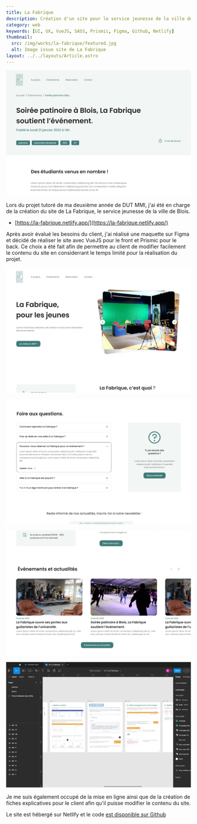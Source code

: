 ```yaml
---
title: La Fabrique
description: Création d'un site pour le service jeunesse de la ville de Blois
category: web
keywords: [UI, UX, VueJS, SASS, Prismic, Figma, Github, Netlify]
thumbnail:
  src: /img/works/la-fabrique/featured.jpg
  alt: Image issue site de La Fabrique
layout: ../../layouts/Article.astro
---
```


![Image de la page d'accueil du site de La Fabrique](../../assets/works/la-fabrique/04.jpg)

Lors du projet tutoré de ma deuxième année de DUT MMI, j'ai été en charge de la création du site de La Fabrique, le service jeunesse de la ville de Blois.

- [https://la-fabrique.netlify.app/](https://la-fabrique.netlify.app/)

Après avoir évalué les besoins du client, j'ai réalisé une maquette sur Figma et décidé de réaliser le site avec VueJS pour le front et Prismic pour le back. Ce choix a été fait afin de permettre au client de modifier facilement le contenu du site en considerrant le temps limité pour la réalisation du projet.

<div class="img-grid">

![Image de la page d'accueil du site de La Fabrique](../../assets/works/la-fabrique/01.jpg)

![Image de la page d'accueil du site de La Fabrique](../../assets/works/la-fabrique/03.jpg)

![Image de la page d'accueil du site de La Fabrique](../../assets/works/la-fabrique/02.jpg)

![Image de la page d'accueil du site de La Fabrique](../../assets/works/la-fabrique/06.jpg)

</div>

Je me suis également occupé de la mise en ligne ainsi que de la création de fiches explicatives pour le client afin qu'il puisse modifier le contenu du site.

Le site est hébergé sur Netlify et le code [est disponible sur Github](https://github.com/baptistejouin/la-fabrique-blois)
